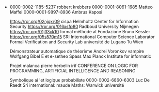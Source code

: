 - 0000-0002-1185-5237 robbert krebbers
  0000-0001-8061-1685	Matteo	Maffei
  0000-0001-9897-8936	Ambrus	Kaposi
  
  https://ror.org/02njgxr09 cispa Helmholtz Center for Information Security
  https://ror.org/016xsfp80
  Radboud University Nijmegen
  https://ror.org/01j33xk10 formal méthode at Fondazione Bruno Kessler
  https://ror.org/05s570m15 SRI International Computer Science Laborator
  Formal Verification and Security Lab université de Lugano 
  Tu Wien 
  
  
  Démonstrateur automatique de théorème 
  Andrei Voronkov vampire 
  Wolfgang Bibel E et e-setheo
  Spass Max Planck Institute for informatic
  
  Projet malanca pierre herbelin irif
  CONFERENCE ON LOGIC FOR PROGRAMMING, ARTIFICIAL INTELLIGENCE AND REASONING
  
  
  
  Symbolique ai 'et logique probabiliste 
  0000-0002-6860-6303	Luc	De Raedt
  Sri international:  maude
  Maths: Warwick université